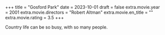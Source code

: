 +++
title = "Gosford Park"
date = 2023-10-01
draft = false
extra.movie.year = 2001
extra.movie.directors = "Robert Altman"
extra.movie.en_title = ""
extra.movie.rating = 3.5
+++

Country life can be so busy, with so many people.<!-- more -->
